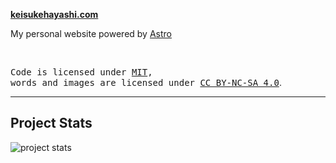 **[keisukehayashi.com](https://kkhys.me)**

My personal website powered by [Astro](https://astro.build)

<br>

<samp>Code is licensed under <a href='./LICENSE'>MIT</a>,<br> words and images
are licensed under <a href='https://creativecommons.org/licenses/by-nc-sa/4.0/'>
CC BY-NC-SA 4.0</a></samp>.

---

## Project Stats

![project stats](https://repobeats.axiom.co/api/embed/680a2ea2bfe127bcc8a58c668fc06635284db949.svg)
